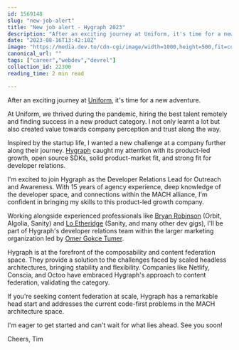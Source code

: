 ```yaml
---
id: 1569148
slug: "new-job-alert"
title: "New job alert - Hygraph 2023"
description: "After an exciting journey at Uniform, it's time for a new adventure. At Uniform, we thrived during..."
date: "2023-08-16T13:42:10Z"
image: "https://media.dev.to/cdn-cgi/image/width=1000,height=500,fit=cover,gravity=auto,format=auto/https%3A%2F%2Fdev-to-uploads.s3.amazonaws.com%2Fuploads%2Farticles%2Fadfg5ciysfamka395zir.png"
canonical_url: ""
tags: ["career","webdev","devrel"]
collection_id: 22300
reading_time: 2 min read

---
```


After an exciting journey at [Uniform](https://uniform.dev), it's time for a new adventure.

At Uniform, we thrived during the pandemic, hiring the best talent remotely and finding success in a new product category. I not only learnt a lot but also created value towards company perception and trust along the way.

Inspired by the startup life, I wanted a new challenge at a company further along their journey. [Hygraph](https://hygraph.com) caught my attention with its product-led growth, open source SDKs, solid product-market fit, and strong fit for developer relations.

I'm excited to join Hygraph as the Developer Relations Lead for Outreach and Awareness. With 15 years of agency experience, deep knowledge of the developer space, and connections within the MACH alliance, I'm confident in bringing my skills to this product-led growth company.

Working alongside experienced professionals like [Bryan Robinson](https://www.linkedin.com/in/bryanlrobinson/) (Orbit, Algolia, Sanity) and [Lo Etheridge](https://www.linkedin.com/in/lowisren/) (Sanity, and many other dev gigs), I'll be part of Hygraph's developer relations team within the larger marketing organization led by [Omer Gokce Tumer](https://www.linkedin.com/in/omergokcetumer/).

Hygraph is at the forefront of the composability and content federation space. They provide a solution to the challenges faced by scaled headless architectures, bringing stability and flexibility. Companies like Netlify, Conscia, and Octoo have embraced Hygraph's approach to content federation, validating the category.

If you're seeking content federation at scale, Hygraph has a remarkable head start and addresses the current code-first problems in the MACH architecture space.

I'm eager to get started and can't wait for what lies ahead. See you soon!

Cheers,
Tim
